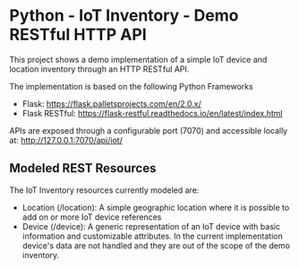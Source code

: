 # Python - IoT Inventory - Demo RESTful HTTP API

This project shows a demo implementation of a simple IoT device and location inventory through 
an HTTP RESTful API.

The implementation is based on the following Python Frameworks 

- Flask: https://flask.palletsprojects.com/en/2.0.x/
- Flask RESTful: https://flask-restful.readthedocs.io/en/latest/index.html

APIs are exposed through a configurable port (7070) and accessible locally at: http://127.0.0.1:7070/api/iot/

## Modeled REST Resources

The IoT Inventory resources currently modeled are:

- Location (/location): A simple geographic location where it is possible to add on or more IoT device references
- Device (/device): A generic representation of an IoT device with basic information and customizable attributes. 
In the current implementation device's data are not handled and they are out of the scope of the demo inventory.
